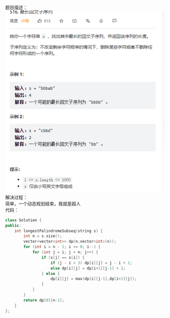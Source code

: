 题目描述：  
![image](/algorithmn/dynamic_programming/image/image35.png)  
解决过程：  
简单，一个动态规划结束，我就是超人  
代码：  
```cpp
class Solution {
public:
    int longestPalindromeSubseq(string s) {
        int n = s.size();
        vector<vector<int>> dp(n,vector<int>(n));
        for (int i = n - 1; i >= 0; i--) {
            for (int j = i; j < n; j++) {
                if (s[j] == s[i]) {
                    if (j - i < 3) dp[i][j] = j - i + 1;
                    else dp[i][j] = dp[i+1][j-1] + 2;
                } else { 
                    dp[i][j] = max(dp[i][j-1],dp[i+1][j]);
                }
            }
        }
        return dp[0][n-1];
    }
};
```